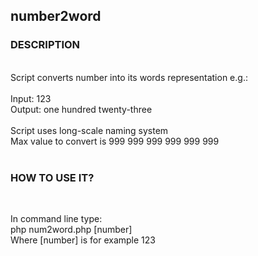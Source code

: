 ## number2word

### DESCRIPTION
<br>
Script converts number into its words representation e.g.:<br><br>
Input: 123<br>
Output: one hundred twenty-three<br><br>			 	
Script uses long-scale naming system<br>		
Max value to convert is 999 999 999 999 999 999<br><br>

### HOW TO USE IT?
<br>

In command line type:<br>
php num2word.php [number] <br>
Where [number] is for example 123


